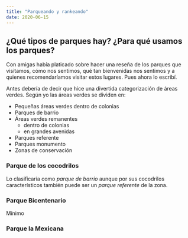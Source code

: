 ```yaml
---
title: "Parqueando y rankeando"
date: 2020-06-15
---
```



## ¿Qué tipos de parques hay? ¿Para qué usamos los parques?

Con amigas había platicado sobre hacer una reseña de los parques que visitamos, cómo nos sentimos, qué tan bienvenidas nos sentimos y a quienes recomendaríamos visitar estos lugares. 
Pues ahora lo escribí.

Antes debería de decir que hice una divertida categorización de áreas verdes. Según yo las áreas verdes se dividen en:
* Pequeñas áreas verdes dentro de colonias 
* Parques de barrio
* Áreas verdes remanentes
    * dentro de colonias 
    * en grandes avenidas
* Parques referente
* Parques monumento
* Zonas de conservación


### Parque de los cocodrilos
Lo clasificaría como *parque de barrio* aunque por sus cocodrilos característicos también puede ser un *parque referente* de la zona.

### Parque Bicentenario
Mínimo

### Parque la Mexicana
